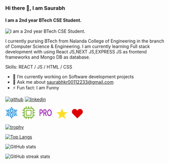 ### Hi there 👋, I am Saurabh
#### I am a 2nd year BTech CSE Student.
![I am a 2nd year BTech CSE Student.](https://export-download.canva.com/G6RPo/DAF_rdG6RPo/5/0/0001-8193595484800441357.png?X-Amz-Algorithm=AWS4-HMAC-SHA256&X-Amz-Credential=AKIAJHKNGJLC2J7OGJ6Q%2F20240316%2Fus-east-1%2Fs3%2Faws4_request&X-Amz-Date=20240316T044109Z&X-Amz-Expires=42145&X-Amz-Signature=50be322ed78ae51c4788c5eaab6e6487de7aa8b6ea21adcfd15605d3a84736e8&X-Amz-SignedHeaders=host&response-content-disposition=attachment%3B%20filename%2A%3DUTF-8%27%27Black%2520Minimal%2520Business%2520Personal%2520Profile%2520Linkedin%2520Banner.png&response-expires=Sat%2C%2016%20Mar%202024%2016%3A23%3A34%20GMT)

I currently pursing BTech from Nalanda College of Engineering in the branch of Computer Science & Engineering.
I am currently learning Full stack development with using React JS,NEXT JS,EXPRESS JS as frontend frameworks and Mongo DB as database.

Skills:  REACT / JS / HTML / CSS

- 🔭 I’m currently working on Software development projects 
- 💬 Ask me about saurabhkr00112233@gmail.com 
- ⚡ Fun fact: I am Funny 


[<img src='https://cdn.jsdelivr.net/npm/simple-icons@3.0.1/icons/github.svg' alt='github' height='40'>](https://github.com/saurabhkrtech)  [<img src='https://cdn.jsdelivr.net/npm/simple-icons@3.0.1/icons/linkedin.svg' alt='linkedin' height='40'>](https://www.linkedin.com/in/saurabhkrtech/)  

<a href='https://archiveprogram.github.com/'><img src='https://raw.githubusercontent.com/acervenky/animated-github-badges/master/assets/acbadge.gif' width='40' height='40'></a> <a href='https://docs.github.com/en/developers'><img src='https://raw.githubusercontent.com/acervenky/animated-github-badges/master/assets/devbadge.gif' width='40' height='40'></a> <a href='https://github.com/pricing'><img src='https://raw.githubusercontent.com/acervenky/animated-github-badges/master/assets/pro.gif' width='40' height='40'></a> <a href='https://stars.github.com/'><img src='https://raw.githubusercontent.com/acervenky/animated-github-badges/master/assets/starbadge.gif' width='35' height='35'></a> <a href='https://docs.github.com/en/github/supporting-the-open-source-community-with-github-sponsors'><img src='https://raw.githubusercontent.com/acervenky/animated-github-badges/master/assets/sponsorbadge.gif' width='35' height='35'></a> 

[![trophy](https://github-profile-trophy.vercel.app/?username=saurabhkrtech)](https://github.com/ryo-ma/github-profile-trophy)

[![Top Langs](https://github-readme-stats.vercel.app/api/top-langs/?username=saurabhkrtech)](https://github.com/anuraghazra/github-readme-stats)

![GitHub stats](https://github-readme-stats.vercel.app/api?username=saurabhkrtech&show_icons=true&count_private=true)  

![GitHub streak stats](https://streak-stats.demolab.com/?user=saurabhkrtech)  


